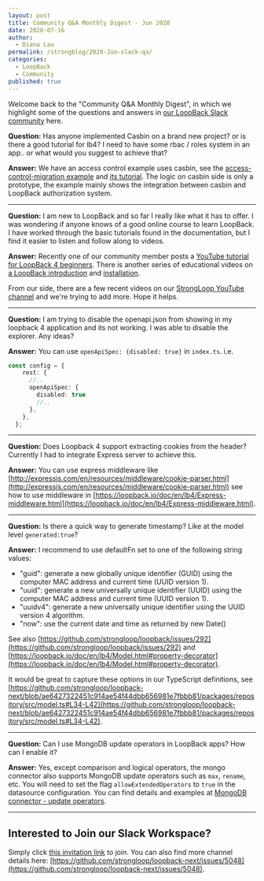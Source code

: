 ```yaml
---
layout: post
title: Community Q&A Monthly Digest - Jun 2020
date: 2020-07-16
author:
  - Diana Lau
permalink: /strongblog/2020-Jun-slack-qa/
categories:
  - LoopBack
  - Community
published: true
---
```


Welcome back to the "Community Q&A Monthly Digest", in which we highlight some of the questions and answers in [our LoopBack Slack community](https://join.slack.com/t/loopbackio/shared_invite/zt-8lbow73r-SKAKz61Vdao~_rGf91pcsw) here.

<!--more-->

**Question:** Has anyone implemented Casbin on a brand new project? or is there a good tutorial for lb4? I need to have some rbac / roles system in an app.. or what would you suggest to achieve that?

**Answer:** We have an access control example uses casbin, see the [access-control-migration example](https://github.com/strongloop/loopback-next/tree/master/examples/access-control-migration) and [its tutorial](https://loopback.io/doc/en/lb4/migration-auth-access-control-example.html). The logic on casbin side is only a prototype, the example mainly shows the integration between casbin and LoopBack authorization system.

---

**Question:** I am new to LoopBack and so far I really like what it has to offer. I was wondering if anyone knows of a good online course to learn LoopBack. I have worked through the basic tutorials found in the documentation, but I find it easier to listen and follow along to videos. 

**Answer:** Recently one of our community member posts a [YouTube tutorial for LoopBack 4 beginners](https://www.youtube.com/watch?v=cgBCRY169qg). There is another series of educational videos on [a LoopBack introduction](https://www.youtube.com/watch?v=pDGWb-q65qM) and [installation](https://www.youtube.com/watch?v=1U9ZCDlBtjc). 

From our side, there are a few recent videos on our [StrongLoop YouTube channel](https://www.youtube.com/channel/UCR8LLOxVNwSEWLMqoZzQNXw/videos) and we're trying to add more. Hope it helps.

---

**Question:** I am trying to disable the openapi.json from showing in my loopback 4 application and its not working. I was able to disable the explorer. Any ideas?

**Answer:** You can use `openApiSpec: {disabled: true}` in `index.ts`. i.e. 

```ts
const config = {
    rest: {
      //..
      openApiSpec: {
        disabled: true
        //..
      },
    },
  };
```
---

**Question:** Does Loopback 4 support extracting cookies from the header? Currently I had to integrate Express server to achieve this. 

**Answer:** You can use express middleware like [http://expressjs.com/en/resources/middleware/cookie-parser.html](http://expressjs.com/en/resources/middleware/cookie-parser.html) see how to use middleware in [https://loopback.io/doc/en/lb4/Express-middleware.html](https://loopback.io/doc/en/lb4/Express-middleware.html).

---

**Question:** Is there a quick way to generate timestamp? Like at the model level `generated:true`?

**Answer:** I recommend to use defaultFn set to one of the following string values:
- "guid": generate a new globally unique identifier (GUID) using the computer MAC address and current time (UUID version 1).
- "uuid": generate a new universally unique identifier (UUID) using the computer MAC address and current time (UUID version 1).
- "uuidv4": generate a new universally unique identifier using the UUID version 4 algorithm.
- "now": use the current date and time as returned by new Date()

See also [https://github.com/strongloop/loopback/issues/292](https://github.com/strongloop/loopback/issues/292) and [https://loopback.io/doc/en/lb4/Model.html#property-decorator](https://loopback.io/doc/en/lb4/Model.html#property-decorator).

It would be great to capture these options in our TypeScript definitions, see [https://github.com/strongloop/loopback-next/blob/ae6427322451c914ae54f44dbb656981e7fbbb81/packages/repository/src/model.ts#L34-L42](https://github.com/strongloop/loopback-next/blob/ae6427322451c914ae54f44dbb656981e7fbbb81/packages/repository/src/model.ts#L34-L42).

---

**Question:** Can I use MongoDB update operators in LoopBack apps? How can I enable it?

**Answer:** Yes, except comparison and logical operators, the mongo connector also supports MongoDB update operators such as `max`, `rename`, etc. You will need to set the flag `allowExtendedOperators` to `true` in the datasource configuration. You can find details and examples at [MongoDB connector - update operators](https://loopback.io/doc/en/lb4/MongoDB-connector.html#update-operators).

---


## Interested to Join our Slack Workspace?
Simply click [this invitation link](https://join.slack.com/t/loopbackio/shared_invite/zt-8lbow73r-SKAKz61Vdao~_rGf91pcsw) to join. You can also find more channel details here: [https://github.com/strongloop/loopback-next/issues/5048](https://github.com/strongloop/loopback-next/issues/5048).